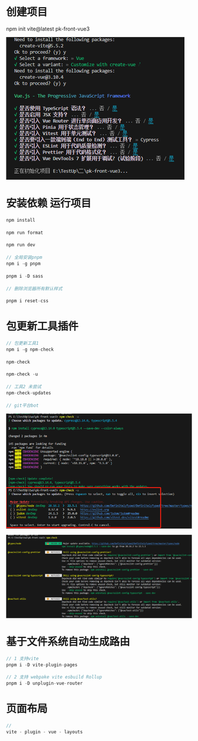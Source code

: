 # 创建项目

npm init vite@latest pk-front-vue3

![alt text](image.png)

# 安装依赖 运行项目

```js
npm install

npm run format

npm run dev

// 全局安装pnpm
npm i -g pnpm

pnpm i -D sass

// 删除浏览器所有默认样式

pnpm i reset-css
```

# 包更新工具插件

```js
// 包更新工具1
npm i -g npm-check

npm-check

npm-check -u

// 工具2 未尝试
npm-check-updates

// git平台bot
```

![alt text](image-1.png)

![alt text](image-2.png)

# 基于文件系统自动生成路由

```js
// 1 支持vite
pnpm i -D vite-plugin-pages

// 2 支持 webpake vite esbuild Rollup
pnpm i -D unplugin-vue-router
```

# 页面布局

```js
//
vite - plugin - vue - layouts
```
